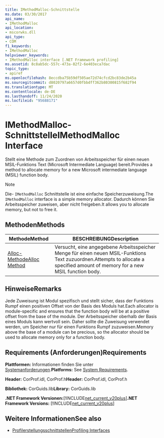 ```yaml
---
title: IMethodMalloc-Schnittstelle
ms.date: 03/30/2017
api_name:
- IMethodMalloc
api_location:
- mscorwks.dll
api_type:
- COM
f1_keywords:
- IMethodMalloc
helpviewer_keywords:
- IMethodMalloc interface [.NET Framework profiling]
ms.assetid: 8c8ab5dc-557c-473a-82f2-6e403eca7dac
topic_type:
- apiref
ms.openlocfilehash: 8eccdba75b59df505ae72d74cfcd2bc83de2b45a
ms.sourcegitcommit: d8020797a6657d0fbbdff362b80300815f682f94
ms.translationtype: MT
ms.contentlocale: de-DE
ms.lasthandoff: 11/24/2020
ms.locfileid: "95688171"
---
```

# <a name="imethodmalloc-interface"></a><span data-ttu-id="95f23-102">IMethodMalloc-Schnittstelle</span><span class="sxs-lookup"><span data-stu-id="95f23-102">IMethodMalloc Interface</span></span>

<span data-ttu-id="95f23-103">Stellt eine Methode zum Zuordnen von Arbeitsspeicher für einen neuen MSIL-Funktions Text (Microsoft Intermediate Language) bereit.</span><span class="sxs-lookup"><span data-stu-id="95f23-103">Provides a method to allocate memory for a new Microsoft intermediate language (MSIL) function body.</span></span>  
  
> [!NOTE]
> <span data-ttu-id="95f23-104">Die- `IMethodMalloc` Schnittstelle ist eine einfache Speicherzuweisung.</span><span class="sxs-lookup"><span data-stu-id="95f23-104">The `IMethodMalloc` interface is a simple memory allocator.</span></span> <span data-ttu-id="95f23-105">Dadurch können Sie Arbeitsspeicher zuweisen, aber nicht freigeben.</span><span class="sxs-lookup"><span data-stu-id="95f23-105">It allows you to allocate memory, but not to free it.</span></span>  
  
## <a name="methods"></a><span data-ttu-id="95f23-106">Methoden</span><span class="sxs-lookup"><span data-stu-id="95f23-106">Methods</span></span>  
  
|<span data-ttu-id="95f23-107">Methode</span><span class="sxs-lookup"><span data-stu-id="95f23-107">Method</span></span>|<span data-ttu-id="95f23-108">BESCHREIBUNG</span><span class="sxs-lookup"><span data-stu-id="95f23-108">Description</span></span>|  
|------------|-----------------|  
|[<span data-ttu-id="95f23-109">Alloc-Methode</span><span class="sxs-lookup"><span data-stu-id="95f23-109">Alloc Method</span></span>](imethodmalloc-alloc-method.md)|<span data-ttu-id="95f23-110">Versucht, eine angegebene Arbeitsspeicher Menge für einen neuen MSIL-Funktions Text zuzuordnen.</span><span class="sxs-lookup"><span data-stu-id="95f23-110">Attempts to allocate a specified amount of memory for a new MSIL function body.</span></span>|  
  
## <a name="remarks"></a><span data-ttu-id="95f23-111">Hinweise</span><span class="sxs-lookup"><span data-stu-id="95f23-111">Remarks</span></span>  

 <span data-ttu-id="95f23-112">Jede Zuweisung ist Modul spezifisch und stellt sicher, dass der Funktions Rumpf einen positiven Offset von der Basis des Moduls hat.</span><span class="sxs-lookup"><span data-stu-id="95f23-112">Each allocator is module-specific and ensures that the function body will be at a positive offset from the base of the module.</span></span> <span data-ttu-id="95f23-113">Der Arbeitsspeicher oberhalb der Basis eines Moduls kann wertvoll sein. Daher sollte die Zuweisung verwendet werden, um Speicher nur für einen Funktions Rumpf zuzuweisen.</span><span class="sxs-lookup"><span data-stu-id="95f23-113">Memory above the base of a module can be precious, so the allocator should be used to allocate memory only for a function body.</span></span>  
  
## <a name="requirements"></a><span data-ttu-id="95f23-114">Requirements (Anforderungen)</span><span class="sxs-lookup"><span data-stu-id="95f23-114">Requirements</span></span>  

 <span data-ttu-id="95f23-115">**Plattformen:** Informationen finden Sie unter [Systemanforderungen](../../get-started/system-requirements.md).</span><span class="sxs-lookup"><span data-stu-id="95f23-115">**Platforms:** See [System Requirements](../../get-started/system-requirements.md).</span></span>  
  
 <span data-ttu-id="95f23-116">**Header:** CorProf.idl, CorProf.h</span><span class="sxs-lookup"><span data-stu-id="95f23-116">**Header:** CorProf.idl, CorProf.h</span></span>  
  
 <span data-ttu-id="95f23-117">**Bibliothek:** CorGuids.lib</span><span class="sxs-lookup"><span data-stu-id="95f23-117">**Library:** CorGuids.lib</span></span>  
  
 <span data-ttu-id="95f23-118">**.NET Framework Versionen:**[!INCLUDE[net_current_v20plus](../../../../includes/net-current-v20plus-md.md)]</span><span class="sxs-lookup"><span data-stu-id="95f23-118">**.NET Framework Versions:** [!INCLUDE[net_current_v20plus](../../../../includes/net-current-v20plus-md.md)]</span></span>  
  
## <a name="see-also"></a><span data-ttu-id="95f23-119">Weitere Informationen</span><span class="sxs-lookup"><span data-stu-id="95f23-119">See also</span></span>

- [<span data-ttu-id="95f23-120">Profilerstellungsschnittstellen</span><span class="sxs-lookup"><span data-stu-id="95f23-120">Profiling Interfaces</span></span>](profiling-interfaces.md)
